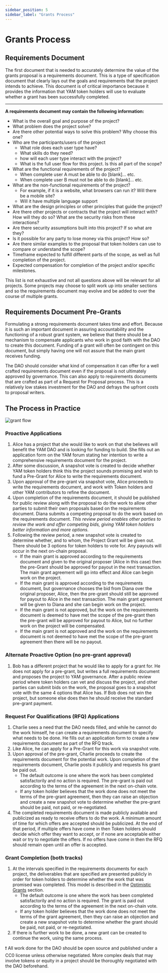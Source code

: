 ```yaml
---
sidebar_position: 5
sidebar_label: "Grants Process"
---
```


# Grants Process

## Requirements Document

The first document that is needed to accurately determine the value of the grants proposal is a requirements document. This is a type of specification document that clearly lays out the goals and requirements that the project intends to achieve. This document is of critical importance because it provides the information that YAM token holders will use to evaluate whether a grant has been successfully completed.

---

**A requirements document may contain the following information:**

- What is the overall goal and purpose of the project?
- What problem does the project solve?
- Are there other potential ways to solve this problem? Why choose this one?
- Who are the participants/users of the project
  - What role does each user type have?
  - What skills do they need?
  - how will each user type interact with the project?
  - What is the full user flow for this project. Is this all part of the scope?
- What are the functional requirements of the project?
  - When complete user A must be able to do [blank]… etc.
  - When complete user B must not be able to do [blank]… etc.
- What are the non-functional requirements of the project?
  - For example, if it is a website, what browsers can run it? Will there be a mobile site?
  - Will it have multiple language support
- What are the design principles or other principles that guide the project?
- Are there other projects or contracts that the project will interact with? How will they do so? What are the security risks from these interactions?
- Are there security assumptions built into this project? If so what are they?
- Is it possible for any party to lose money via this project? How so?
- Are there similar examples to the proposal that token holders can use to compare or understand the scope?
- Timeframe expected to fulfill different parts of the scope, as well as full completion of the project.
- Expected compensation for completion of the project and/or specific milestones.

This list is not exhaustive and not all questions above will be relevant for all projects. Some projects may choose to split work up into smaller sections and so the requirements document may evolve and be added to over the course of multiple grants.

## Requirements Document Pre-Grants

Formulating a strong requirements document takes time and effort. Because it is such an important document in assuring accountability and the functioning of a robust grant system, we believe that there should be a mechanism to compensate applicants who work in good faith with the DAO to create this document. Funding of a grant will often be contingent on this document, but simply having one will not assure that the main grant receives funding.

The DAO should consider what kind of compensation it can offer for a well crafted requirements document even if the proposal is not ultimately approved by governance. This can also apply to requirements documents that are crafted as part of a Request for Proposal process. This is a relatively low stakes investment for the DAO and defrays the upfront costs to proposal writers.

## The Process in Practice

![grant flow](https://user-images.githubusercontent.com/58150151/185659462-9e3ce632-e32b-41ab-9406-2aea3c536818.png)

### Proactive Applications

1. Alice has a project that she would like to work on that she believes will benefit the YAM DAO and is looking for funding to build. She fills out an application form on the YAM forum stating her intention to write a comprehensive requirements document for the project.
2. After some discussion, A snapshot vote is created to decide whether YAM token holders think this the project sounds promising and wish to fund a Pre-Grant for Alice to write the requirements document.
3. Upon approval of the pre-grant via snapshot vote, Alice proceeds to write the requirements document, and work with Token holders and other YAM contributors to refine the document.
4. Upon completion of the requirements document, it should be published for public review along with the proposal to do the work to allow other parties to submit their own proposals based on the requirements document. Diana submits a competing proposal to do the work based on the requirements document.
*This review period enables other parties to review the work and offer competing bids, giving YAM token holders better information and more options.*
5. Following the review period, a new snapshot vote is created to determine whether, and to whom, the Project Grant will be given out. There should be 3 options for token holders to vote for. Any payouts will occur in the next on-chain proposal.
    - If the main grant is approved according to the requirements document and given to the original proposer (Alice in this case) then the pre-Grant should be approved for payout in the next transaction. The main grant agreement will go into effect and Alice can begin work on the project.
    - If the main grant is approved according to the requirements document, but governance chooses the bid from Diana over the original proposer, Alice, then the pre-grant should still be approved for payout to Alice in the next transaction. The main grant agreement will be given to Diana and she can begin work on the project.
    - If the main grant is not approved, but the work on the requirements document is deemed to have met the scope of the pre-grant then the pre-grant will be approved for payout to Alice, but no further work on the project will be compensated.
    - If the main grant is not approved and the work on the requirements document is  not deemed to have met the scope of the pre-grant agreement then there will be no payout.

### Alternate Proactive Option (no pre-grant approval)

1. Bob has a different project that he would like to apply for a grant for. He does not apply for a pre-grant, but writes a full requirements document and proposes the project to YAM governance. After a public review period where token holders can vet and discuss the project, and other parties can submit bids on the work, the proposal goes to a snapshot vote with the same 4 options that Alice has. If Bob does not win the project, but someone else does then he should receive the standard pre-grant payment.

### Request For Qualifications (RFQ) Applications

1. Charlie sees a need that the DAO needs filled, and while he cannot do the work himself, he can create a requirements document to specify what needs to be done. He fills out an application form to create a new requirements document as part of the RFQ track.
2. Like Alice, he can apply for a Pre-Grant for this work via snapshot vote.
3. Upon approval of the pre-grant, Charlie proceeds to create the requirements document for the potential work. Upon completion of the requirements document, Charlie posts it publicly and requests his grant be paid out.
    - The default outcome is one where the work has been completed satisfactorily and no action is required. The pre-grant is paid out according to the terms of the agreement in the next on-chain vote.
    - If any token holder believes that the work done does not meet the terms of the pre-grant agreement, then they can raise an objection and create a new snapshot vote to determine whether the pre-grant should be paid, not paid, or re-negotiated.
4. The completed requirements document is made publicly available and publicized as ready to receive offers to do the work. A minimum amount of time for which offers are accepted should be publicized. At the end of that period, if multiple offers have come in then Token holders should decide which offer they want to accept, or if none are acceptable either wait or try to negotiate the offers. If no offers have come in then the RFQ should remain open until an offer is accepted.

### Grant Completion (both tracks)

1. At the intervals specified in the requirements documents for each project, the deliverables that are specified are presented publicly in order for token holders to determine whether the work that was promised was completed. This model is described in the [Optimistic Grants](optimistic-grants.md) section.
    - The default outcome is one where the work has been completed satisfactorily and no action is required. The grant is paid out according to the terms of the agreement in the next on-chain vote.
    - If any token holder believes that the work done does not meet the terms of the grant agreement, then they can raise an objection and create a new snapshot vote to determine whether the grant should be paid, not paid, or re-negotiated.
2. If there is further work to be done, a new grant can be created to continue the work, using the same process.

❗ All work done for the DAO should be open source and published under a CC0 license unless otherwise negotiated. More complex deals that may involve tokens or equity in a project should be thoroughly negotiated with the DAO beforehand.
